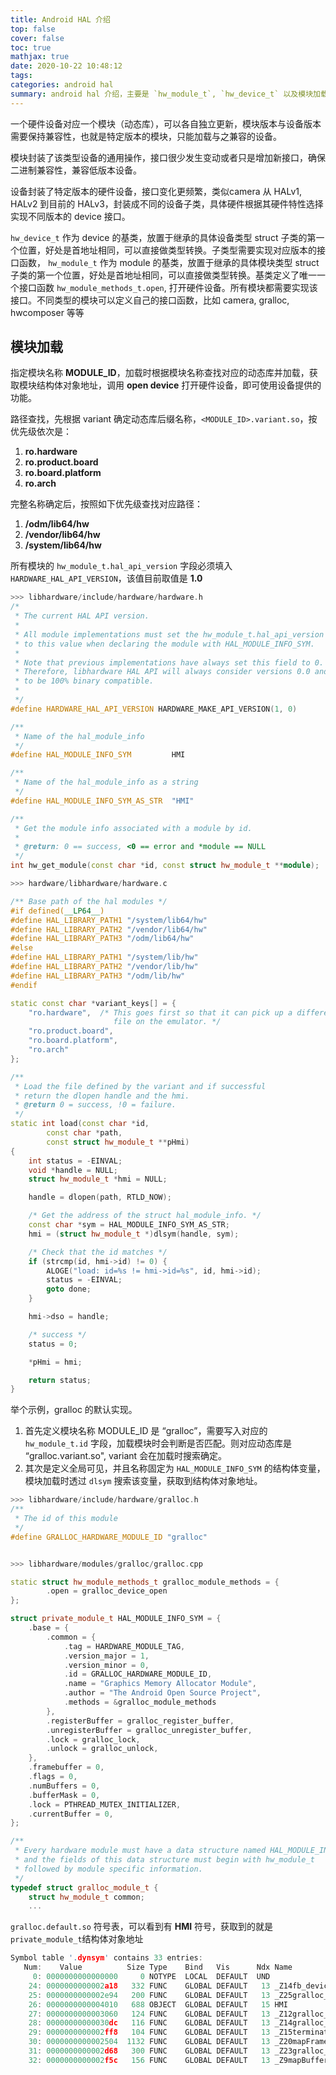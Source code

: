 ```yaml
---
title: Android HAL 介绍
top: false
cover: false
toc: true
mathjax: true
date: 2020-10-22 10:48:12
tags:
categories: android hal
summary: android hal 介绍，主要是 `hw_module_t`, `hw_device_t` 以及模块加载
---
```


一个硬件设备对应一个模块（动态库），可以各自独立更新，模块版本与设备版本需要保持兼容性，也就是特定版本的模块，只能加载与之兼容的设备。

模块封装了该类型设备的通用操作，接口很少发生变动或者只是增加新接口，确保二进制兼容性，兼容低版本设备。

设备封装了特定版本的硬件设备，接口变化更频繁，类似camera 从 HALv1, HALv2 到目前的 HALv3，封装成不同的设备子类，具体硬件根据其硬件特性选择实现不同版本的 device 接口。

`hw_device_t` 作为 device 的基类，放置于继承的具体设备类型 struct 子类的第一个位置，好处是首地址相同，可以直接做类型转换。子类型需要实现对应版本的接口函数，
`hw_module_t` 作为 module 的基类，放置于继承的具体模块类型 struct 子类的第一个位置，好处是首地址相同，可以直接做类型转换。基类定义了唯一一个接口函数 `hw_module_methods_t.open`, 打开硬件设备。所有模块都需要实现该接口。不同类型的模块可以定义自己的接口函数，比如 camera, gralloc, hwcomposer 等等



## 模块加载
指定模块名称 **MODULE_ID**，加载时根据模块名称查找对应的动态库并加载，获取模块结构体对象地址，调用 **open device** 打开硬件设备，即可使用设备提供的功能。

路径查找，先根据 variant 确定动态库后缀名称，`<MODULE_ID>.variant.so`，按优先级依次是：
1. **ro.hardware**
2. **ro.product.board**
3. **ro.board.platform**
4. **ro.arch**

完整名称确定后，按照如下优先级查找对应路径：
1. **/odm/lib64/hw**
2. **/vendor/lib64/hw**
3. **/system/lib64/hw**

所有模块的 `hw_module_t.hal_api_version` 字段必须填入 `HARDWARE_HAL_API_VERSION`，该值目前取值是 **1.0**

```c++
>>> libhardware/include/hardware/hardware.h
/*
 * The current HAL API version.
 *
 * All module implementations must set the hw_module_t.hal_api_version field
 * to this value when declaring the module with HAL_MODULE_INFO_SYM.
 *
 * Note that previous implementations have always set this field to 0.
 * Therefore, libhardware HAL API will always consider versions 0.0 and 1.0
 * to be 100% binary compatible.
 *
 */
#define HARDWARE_HAL_API_VERSION HARDWARE_MAKE_API_VERSION(1, 0)

/**
 * Name of the hal_module_info
 */
#define HAL_MODULE_INFO_SYM         HMI

/**
 * Name of the hal_module_info as a string
 */
#define HAL_MODULE_INFO_SYM_AS_STR  "HMI"

/**
 * Get the module info associated with a module by id.
 *
 * @return: 0 == success, <0 == error and *module == NULL
 */
int hw_get_module(const char *id, const struct hw_module_t **module);
```


```c++
>>> hardware/libhardware/hardware.c

/** Base path of the hal modules */
#if defined(__LP64__)
#define HAL_LIBRARY_PATH1 "/system/lib64/hw"
#define HAL_LIBRARY_PATH2 "/vendor/lib64/hw"
#define HAL_LIBRARY_PATH3 "/odm/lib64/hw"
#else
#define HAL_LIBRARY_PATH1 "/system/lib/hw"
#define HAL_LIBRARY_PATH2 "/vendor/lib/hw"
#define HAL_LIBRARY_PATH3 "/odm/lib/hw"
#endif

static const char *variant_keys[] = {
    "ro.hardware",  /* This goes first so that it can pick up a different
                       file on the emulator. */
    "ro.product.board",
    "ro.board.platform",
    "ro.arch"
};

/**
 * Load the file defined by the variant and if successful
 * return the dlopen handle and the hmi.
 * @return 0 = success, !0 = failure.
 */
static int load(const char *id,
        const char *path,
        const struct hw_module_t **pHmi)
{
    int status = -EINVAL;
    void *handle = NULL;
    struct hw_module_t *hmi = NULL;

    handle = dlopen(path, RTLD_NOW);

    /* Get the address of the struct hal_module_info. */
    const char *sym = HAL_MODULE_INFO_SYM_AS_STR;
    hmi = (struct hw_module_t *)dlsym(handle, sym);

    /* Check that the id matches */
    if (strcmp(id, hmi->id) != 0) {
        ALOGE("load: id=%s != hmi->id=%s", id, hmi->id);
        status = -EINVAL;
        goto done;
    }

    hmi->dso = handle;

    /* success */
    status = 0;

    *pHmi = hmi;

    return status;
}
```

举个示例，gralloc 的默认实现。

1. 首先定义模块名称 MODULE_ID 是 “gralloc”，需要写入对应的 `hw_module_t.id` 字段，加载模块时会判断是否匹配。则对应动态库是 “gralloc.variant.so", variant 会在加载时搜索确定。
2. 其次是定义全局可见，并且名称固定为 `HAL_MODULE_INFO_SYM` 的结构体变量，模块加载时透过 `dlsym` 搜索该变量，获取到结构体对象地址。


```c++
>>> libhardware/include/hardware/gralloc.h
/**
 * The id of this module
 */
#define GRALLOC_HARDWARE_MODULE_ID "gralloc"


>>> libhardware/modules/gralloc/gralloc.cpp

static struct hw_module_methods_t gralloc_module_methods = {
        .open = gralloc_device_open
};

struct private_module_t HAL_MODULE_INFO_SYM = {
    .base = {
        .common = {
            .tag = HARDWARE_MODULE_TAG,
            .version_major = 1,
            .version_minor = 0,
            .id = GRALLOC_HARDWARE_MODULE_ID,
            .name = "Graphics Memory Allocator Module",
            .author = "The Android Open Source Project",
            .methods = &gralloc_module_methods
        },
        .registerBuffer = gralloc_register_buffer,
        .unregisterBuffer = gralloc_unregister_buffer,
        .lock = gralloc_lock,
        .unlock = gralloc_unlock,
    },
    .framebuffer = 0,
    .flags = 0,
    .numBuffers = 0,
    .bufferMask = 0,
    .lock = PTHREAD_MUTEX_INITIALIZER,
    .currentBuffer = 0,
};

/**
 * Every hardware module must have a data structure named HAL_MODULE_INFO_SYM
 * and the fields of this data structure must begin with hw_module_t
 * followed by module specific information.
 */
typedef struct gralloc_module_t {
    struct hw_module_t common;
    ...

```

`gralloc.default.so` 符号表，可以看到有 **HMI** 符号，获取到的就是 `private_module_t`结构体对象地址
```c++
Symbol table '.dynsym' contains 33 entries:
   Num:    Value          Size Type    Bind   Vis      Ndx Name
     0: 0000000000000000     0 NOTYPE  LOCAL  DEFAULT  UND
    24: 0000000000002a18   332 FUNC    GLOBAL DEFAULT   13 _Z14fb_device_openPK11hw_
    25: 0000000000002e94   200 FUNC    GLOBAL DEFAULT   13 _Z25gralloc_unregister_bu
    26: 0000000000004010   688 OBJECT  GLOBAL DEFAULT   15 HMI
    27: 0000000000003060   124 FUNC    GLOBAL DEFAULT   13 _Z12gralloc_lockPK16grall
    28: 00000000000030dc   116 FUNC    GLOBAL DEFAULT   13 _Z14gralloc_unlockPK16gra
    29: 0000000000002ff8   104 FUNC    GLOBAL DEFAULT   13 _Z15terminateBufferPK16gr
    30: 0000000000002504  1132 FUNC    GLOBAL DEFAULT   13 _Z20mapFrameBufferLockedP
    31: 0000000000002d68   300 FUNC    GLOBAL DEFAULT   13 _Z23gralloc_register_buff
    32: 0000000000002f5c   156 FUNC    GLOBAL DEFAULT   13 _Z9mapBufferPK16gralloc_m
```
